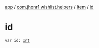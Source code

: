 [app](../../index.md) / [com.jhonr1.wishlist.helpers](../index.md) / [Item](index.md) / [id](./id.md)

# id

`var id: `[`Int`](https://kotlinlang.org/api/latest/jvm/stdlib/kotlin/-int/index.html)